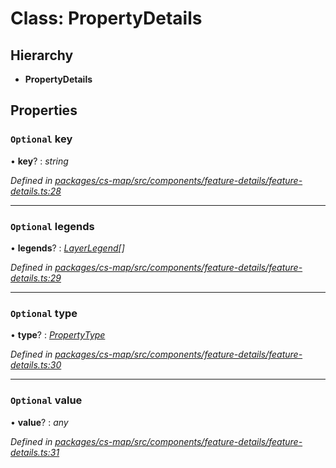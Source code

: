 # Class: PropertyDetails

## Hierarchy

* **PropertyDetails**

## Properties

### `Optional` key

• **key**? : *string*

*Defined in [packages/cs-map/src/components/feature-details/feature-details.ts:28](https://github.com/TNOCS/csnext/blob/34474da7/packages/cs-map/src/components/feature-details/feature-details.ts#L28)*

___

### `Optional` legends

• **legends**? : *[LayerLegend](../interfaces/_cs_map_src_classes_layer_legend_.layerlegend.md)[]*

*Defined in [packages/cs-map/src/components/feature-details/feature-details.ts:29](https://github.com/TNOCS/csnext/blob/34474da7/packages/cs-map/src/components/feature-details/feature-details.ts#L29)*

___

### `Optional` type

• **type**? : *[PropertyType](_cs_map_src_classes_property_type_.propertytype.md)*

*Defined in [packages/cs-map/src/components/feature-details/feature-details.ts:30](https://github.com/TNOCS/csnext/blob/34474da7/packages/cs-map/src/components/feature-details/feature-details.ts#L30)*

___

### `Optional` value

• **value**? : *any*

*Defined in [packages/cs-map/src/components/feature-details/feature-details.ts:31](https://github.com/TNOCS/csnext/blob/34474da7/packages/cs-map/src/components/feature-details/feature-details.ts#L31)*
